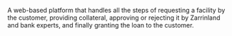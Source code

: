 A web-based platform that handles all the steps of requesting a facility by the customer, providing collateral, approving or rejecting it by Zarrinland and bank experts, and finally granting the loan to the customer.
